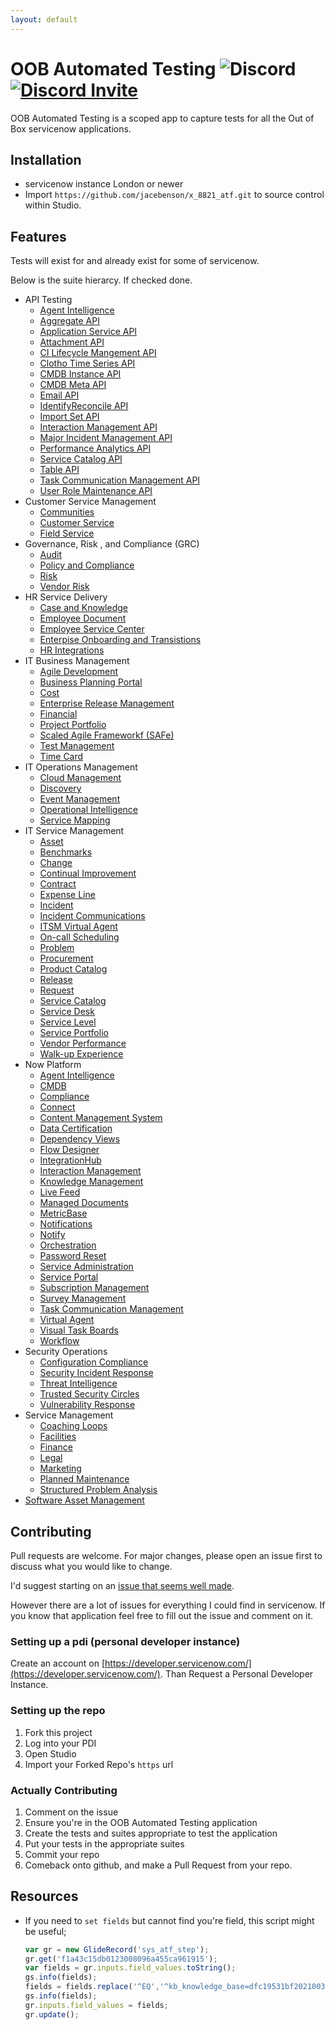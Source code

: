 ```yaml
---
layout: default
---
```

# OOB Automated Testing ![Discord](https://img.shields.io/discord/289994252241338369.svg) [![Discord Invite](https://img.shields.io/badge/discord-invite-green.svg)](https://discord.gg/QaMwnGd)

OOB Automated Testing is a scoped app to 
capture tests for all the Out of Box 
servicenow applications.

## Installation

* servicenow instance London or newer
* Import `https://github.com/jacebenson/x_8821_atf.git` 
  to source control within Studio.

## Features

Tests will exist for and already exist for some of servicenow.

Below is the suite hierarcy.  If checked done.

- API Testing
  - [Agent Intelligence](https://github.com/jacebenson/x_8821_atf/issues/1)
  - [Aggregate API](https://github.com/jacebenson/x_8821_atf/issues/2)
  - [Application Service API](https://github.com/jacebenson/x_8821_atf/issues/3)
  - [Attachment API](https://github.com/jacebenson/x_8821_atf/issues/4)
  - [CI Lifecycle Mangement API](https://github.com/jacebenson/x_8821_atf/issues/5)
  - [Clotho Time Series API](https://github.com/jacebenson/x_8821_atf/issues/6)
  - [CMDB Instance API](https://github.com/jacebenson/x_8821_atf/issues/7)
  - [CMDB Meta API](https://github.com/jacebenson/x_8821_atf/issues/8)
  - [Email API](https://github.com/jacebenson/x_8821_atf/issues/29)
  - [IdentifyReconcile API](https://github.com/jacebenson/x_8821_atf/issues/9)
  - [Import Set API](https://github.com/jacebenson/x_8821_atf/issues/28)
  - [Interaction Management API](https://github.com/jacebenson/x_8821_atf/issues/10)
  - [Major Incident Management API](https://github.com/jacebenson/x_8821_atf/issues/11)
  - [Performance Analytics API](https://github.com/jacebenson/x_8821_atf/issues/12)
  - [Service Catalog API](https://github.com/jacebenson/x_8821_atf/issues/13)
  - [Table API](https://github.com/jacebenson/x_8821_atf/issues/14)
  - [Task Communication Management API](https://github.com/jacebenson/x_8821_atf/issues/15)
  - [User Role Maintenance API](https://github.com/jacebenson/x_8821_atf/issues/16)
- Customer Service Management
  - [Communities](https://github.com/jacebenson/x_8821_atf/issues/37)
  - [Customer Service](https://github.com/jacebenson/x_8821_atf/issues/38)
  - [Field Service](https://github.com/jacebenson/x_8821_atf/issues/39)
- Governance, Risk , and Compliance (GRC)
  - [Audit](https://github.com/jacebenson/x_8821_atf/issues/25)
  - [Policy and Compliance](https://github.com/jacebenson/x_8821_atf/issues/40)
  - [Risk](https://github.com/jacebenson/x_8821_atf/issues/33)
  - [Vendor Risk](https://github.com/jacebenson/x_8821_atf/issues/34)
- HR Service Delivery
  - [Case and Knowledge](https://github.com/jacebenson/x_8821_atf/issues/41)
  - [Employee Document](https://github.com/jacebenson/x_8821_atf/issues/42)
  - [Employee Service Center](https://github.com/jacebenson/x_8821_atf/issues/43)
  - [Enterpise Onboarding and Transistions](https://github.com/jacebenson/x_8821_atf/issues/44)
  - [HR Integrations](https://github.com/jacebenson/x_8821_atf/issues/45)
- IT Business Management
  - [Agile Development](https://github.com/jacebenson/x_8821_atf/issues/46)
  - [Business Planning Portal](https://github.com/jacebenson/x_8821_atf/issues/47)
  - [Cost](https://github.com/jacebenson/x_8821_atf/issues/48)
  - [Enterprise Release Management](https://github.com/jacebenson/x_8821_atf/issues/49)
  - [Financial](https://github.com/jacebenson/x_8821_atf/issues/50)
  - [Project Portfolio](https://github.com/jacebenson/x_8821_atf/issues/51)
  - [Scaled Agile Frameworkf (SAFe)](https://github.com/jacebenson/x_8821_atf/issues/52)
  - [Test Management](https://github.com/jacebenson/x_8821_atf/issues/53)
  - [Time Card](https://github.com/jacebenson/x_8821_atf/issues/54)
- IT Operations Management
  - [Cloud Management](https://github.com/jacebenson/x_8821_atf/issues/55)
  - [Discovery](https://github.com/jacebenson/x_8821_atf/issues/56)
  - [Event Management](https://github.com/jacebenson/x_8821_atf/issues/57)
  - [Operational Intelligence](https://github.com/jacebenson/x_8821_atf/issues/58)
  - [Service Mapping](https://github.com/jacebenson/x_8821_atf/issues/59)
- IT Service Management
  - [Asset](https://github.com/jacebenson/x_8821_atf/issues/30)
  - [Benchmarks](https://github.com/jacebenson/x_8821_atf/issues/60)
  - [Change](https://github.com/jacebenson/x_8821_atf/issues/19)
  - [Continual Improvement](https://github.com/jacebenson/x_8821_atf/issues/61)
  - [Contract](https://github.com/jacebenson/x_8821_atf/issues/62)
  - [Expense Line](https://github.com/jacebenson/x_8821_atf/issues/63)
  - [Incident](https://github.com/jacebenson/x_8821_atf/issues/17)
  - [Incident Communications](https://github.com/jacebenson/x_8821_atf/issues/18)
  - [ITSM Virtual Agent](https://github.com/jacebenson/x_8821_atf/issues/64)
  - [On-call Scheduling](https://github.com/jacebenson/x_8821_atf/issues/65)
  - [Problem](https://github.com/jacebenson/x_8821_atf/issues/20)
  - [Procurement](https://github.com/jacebenson/x_8821_atf/issues/66)
  - [Product Catalog](https://github.com/jacebenson/x_8821_atf/issues/67)
  - [Release](https://github.com/jacebenson/x_8821_atf/issues/68)
  - [Request](https://github.com/jacebenson/x_8821_atf/issues/21)
  - [Service Catalog](https://github.com/jacebenson/x_8821_atf/issues/22)
  - [Service Desk](https://github.com/jacebenson/x_8821_atf/issues/69)
  - [Service Level](https://github.com/jacebenson/x_8821_atf/issues/70)
  - [Service Portfolio](https://github.com/jacebenson/x_8821_atf/issues/71)
  - [Vendor Performance](https://github.com/jacebenson/x_8821_atf/issues/72)
  - [Walk-up Experience](https://github.com/jacebenson/x_8821_atf/issues/73)
- Now Platform
  - [Agent Intelligence](https://github.com/jacebenson/x_8821_atf/issues/74)
  - [CMDB](https://github.com/jacebenson/x_8821_atf/issues/75)
  - [Compliance](https://github.com/jacebenson/x_8821_atf/issues/76)
  - [Connect](https://github.com/jacebenson/x_8821_atf/issues/77)
  - [Content Management System](https://github.com/jacebenson/x_8821_atf/issues/78)
  - [Data Certification](https://github.com/jacebenson/x_8821_atf/issues/79)
  - [Dependency Views](https://github.com/jacebenson/x_8821_atf/issues/80)
  - [Flow Designer](https://github.com/jacebenson/x_8821_atf/issues/81)
  - [IntegrationHub](https://github.com/jacebenson/x_8821_atf/issues/82)
  - [Interaction Management](https://github.com/jacebenson/x_8821_atf/issues/83)
  - [Knowledge Management](https://github.com/jacebenson/x_8821_atf/issues/84)
  - [Live Feed](https://github.com/jacebenson/x_8821_atf/issues/85)
  - [Managed Documents](https://github.com/jacebenson/x_8821_atf/issues/86)
  - [MetricBase](https://github.com/jacebenson/x_8821_atf/issues/87)
  - [Notifications](https://github.com/jacebenson/x_8821_atf/issues/88)
  - [Notify](https://github.com/jacebenson/x_8821_atf/issues/89)
  - [Orchestration](https://github.com/jacebenson/x_8821_atf/issues/90)
  - [Password Reset](https://github.com/jacebenson/x_8821_atf/issues/91)
  - [Service Administration](https://github.com/jacebenson/x_8821_atf/issues/92)
  - [Service Portal](https://github.com/jacebenson/x_8821_atf/issues/93)
  - [Subscription Management](https://github.com/jacebenson/x_8821_atf/issues/95)
  - [Survey Management](https://github.com/jacebenson/x_8821_atf/issues/94)
  - [Task Communication Management](https://github.com/jacebenson/x_8821_atf/issues/96)
  - [Virtual Agent](https://github.com/jacebenson/x_8821_atf/issues/97)
  - [Visual Task Boards](https://github.com/jacebenson/x_8821_atf/issues/98)
  - [Workflow](https://github.com/jacebenson/x_8821_atf/issues/99)
- Security Operations
  - [Configuration Compliance](https://github.com/jacebenson/x_8821_atf/issues/100)
  - [Security Incident Response](https://github.com/jacebenson/x_8821_atf/issues/101)
  - [Threat Intelligence](https://github.com/jacebenson/x_8821_atf/issues/102)
  - [Trusted Security Circles](https://github.com/jacebenson/x_8821_atf/issues/103)
  - [Vulnerability Response](https://github.com/jacebenson/x_8821_atf/issues/104)
- Service Management
  - [Coaching Loops](https://github.com/jacebenson/x_8821_atf/issues/35)
  - [Facilities](https://github.com/jacebenson/x_8821_atf/issues/36)
  - [Finance](https://github.com/jacebenson/x_8821_atf/issues/105)
  - [Legal](https://github.com/jacebenson/x_8821_atf/issues/106)
  - [Marketing](https://github.com/jacebenson/x_8821_atf/issues/107)
  - [Planned Maintenance](https://github.com/jacebenson/x_8821_atf/issues/108)
  - [Structured Problem Analysis](https://github.com/jacebenson/x_8821_atf/issues/109)
- [Software Asset Management](https://github.com/jacebenson/x_8821_atf/issues/26)
 

## Contributing

Pull requests are welcome. For major changes, 
please open an issue first to discuss what you 
would like to change.

I'd suggest starting on an [issue that seems well made](https://github.com/jacebenson/x_8821_atf/issues?q=is%3Aopen+is%3Aissue+label%3A%22good+first+issue%22).

However there are a lot of issues for everything I could find in servicenow.  If you know that application feel free to fill out the issue and comment on it.

### Setting up a pdi (personal developer instance)

Create an account on [https://developer.servicenow.com/](https://developer.servicenow.com/).
Than Request a Personal Developer Instance.

### Setting up the repo

1.  Fork this project
2.  Log into your PDI
3.  Open Studio
4.  Import your Forked Repo's `https` url

### Actually Contributing

1.  Comment on the issue
2.  Ensure you're in the OOB Automated Testing application
3.  Create the tests and suites appropriate to test the application
4.  Put your tests in the appropriate suites
4.  Commit your repo
5.  Comeback onto github, and make a Pull Request from your repo.

## Resources

* If you need to `set fields` but cannot find 
  you're field, this script might be useful;
  ```js
  var gr = new GlideRecord('sys_atf_step');
  gr.get('f1a43c15db0123008096a455ca961915');
  var fields = gr.inputs.field_values.toString();
  gs.info(fields);
  fields = fields.replace('^EQ','^kb_knowledge_base=dfc19531bf2021003f07e2c1ac0739ab^EQ');
  gs.info(fields);
  gr.inputs.field_values = fields;
  gr.update();
  ```
